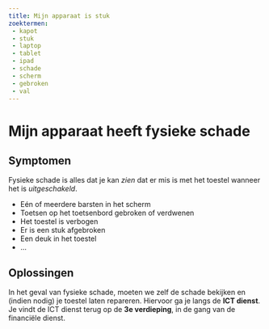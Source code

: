 ```yaml
---
title: Mijn apparaat is stuk
zoektermen:
 - kapot
 - stuk
 - laptop
 - tablet
 - ipad
 - schade
 - scherm
 - gebroken
 - val
---
```


# Mijn apparaat heeft fysieke schade

## Symptomen

Fysieke schade is alles dat je kan *zien* dat er mis is met het toestel wanneer het is *uitgeschakeld*.

 - Eén of meerdere barsten in het scherm
 - Toetsen op het toetsenbord gebroken of verdwenen
 - Het toestel is verbogen
 - Er is een stuk afgebroken
 - Een deuk in het toestel
 - ...

## Oplossingen

In het geval van fysieke schade, moeten we zelf de schade bekijken en (indien nodig) je toestel laten repareren. Hiervoor ga je langs de **ICT dienst**. Je vindt de ICT dienst terug op de **3e verdieping**, in de gang van de financiële dienst.